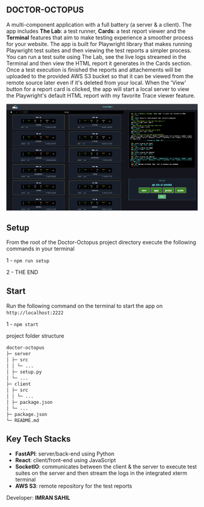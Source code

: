 ## DOCTOR-OCTOPUS

A multi-component application with a full battery (a server & a client). The app includes **The Lab**: a test runner, **Cards**: a test report viewer and the **Terminal** features that aim to make testing experience a smoother process for your website. The app is built for Playwright library that makes running Playwright test suites and then viewing the test reports a simpler process. You can run a test suite using The Lab, see the live logs streamed in the Terminal and then view the HTML report it generates in the Cards section. Once a test execution is finished the reports and attachements will be uploaded to the provided AWS S3 bucket so that it can be viewed from the remote source later even if it's deleted from your local. When the 'View' button for a report card is clicked, the app will start a local server to view the Playwright's default HTML report with my favorite Trace viewer feature.

![doctor-octopus](client/doc/DO.png)

## Setup

From the root of the Doctor-Octopus project directory execute the following commands in your terminal

1 - `npm run setup`

2 - THE END

## Start

Run the following command on the terminal to start the app on `http://localhost:2222`

1 - `npm start`

project folder structure

```
doctor-octopus
├─ server
│ ├─ src
│ │ └─ ...
│ ├─ setup.py
│ └─ ...
├─ client
│ ├─ src
│ │ └─ ...
│ ├─ package.json
│ └─ ...
├─ package.json
└─ README.md
```

## Key Tech Stacks

- **FastAPI**: server/back-end using Python
- **React**: client/front-end using JavaScript
- **SocketIO**: communicates between the client & the server to execute test suites on the server and then stream the logs in the integrated xterm terminal
- **AWS S3**: remote repository for the test reports

Developer: **IMRAN SAHIL**
